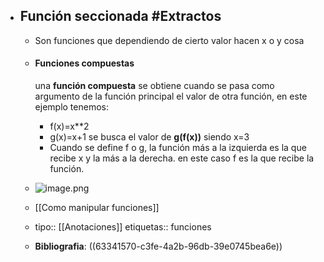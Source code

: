 - ## Función seccionada #Extractos
	- Son funciones que dependiendo de cierto valor hacen x o y cosa
	- #### Funciones compuestas
	  
	  una **función compuesta** se obtiene cuando se pasa como argumento de la función principal el valor de otra función, en este ejemplo tenemos:
		- f(x)=x**2
		- g(x)=x+1
		  se busca el valor de **g(f(x))** siendo x=3
		- Cuando se define f o g, la función más a la izquierda es la que recibe x y la más a la derecha. en este caso f es la que recibe la función.
	- ![image.png](../assets/image_1664790324019_0.png)
	- [[Como manipular funciones]]
	- tipo:: [[Anotaciones]]
	  etiquetas:: funciones
	- **Bibliografia**: ((63341570-c3fe-4a2b-96db-39e0745bea6e))